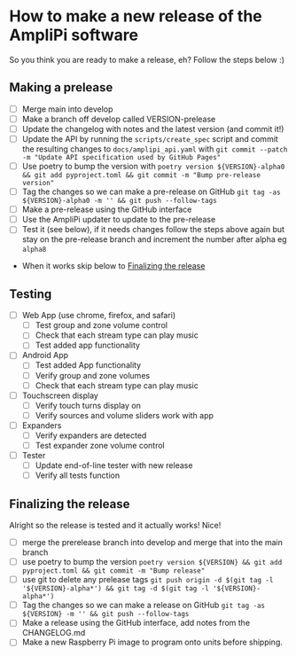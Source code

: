# How to make a new release of the AmpliPi software

So you think you are ready to make a release, eh? Follow the steps below :)

## Making a prelease
- [ ] Merge main into develop
- [ ] Make a branch off develop called VERSION-prelease
- [ ] Update the changelog with notes and the latest version (and commit it!)
- [ ] Update the API by running the `scripts/create_spec` script and commit the resulting changes to `docs/amplipi_api.yaml` with `git commit --patch -m "Update API specification used by GitHub Pages"`
- [ ] Use poetry to bump the version with `poetry version ${VERSION}-alpha0 && git add pyproject.toml && git commit -m "Bump pre-release version"`
- [ ] Tag the changes so we can make a pre-release on GitHub `git tag -as ${VERSION}-alpha0 -m '' && git push --follow-tags`
- [ ] Make a pre-release using the GitHub interface
- [ ] Use the AmpliPi updater to update to the pre-release
- [ ] Test it (see below), if it needs changes follow the steps above again but stay on the pre-release branch and increment the number after alpha eg `alpha8`
- When it works skip below to [Finalizing the release](#finalizing-the-release)

## Testing
- [ ] Web App (use chrome, firefox, and safari)
  - [ ] Test group and zone volume control
  - [ ] Check that each stream type can play music
  - [ ] Test added app functionality
- [ ] Android App
  - [ ] Test added App functionality
  - [ ] Verify group and zone volumes
  - [ ] Check that each stream type can play music
- [ ] Touchscreen display
  - [ ] Verify touch turns display on
  - [ ] Verify sources and volume sliders work with app
- [ ] Expanders
  - [ ] Verify expanders are detected
  - [ ] Test expander zone volume control
- [ ] Tester
  - [ ] Update end-of-line tester with new release
  - [ ] Verify all tests function

## Finalizing the release
Alright so the release is tested and it actually works! Nice!
- [ ] merge the prerelease branch into develop and merge that into the main branch
- [ ] use poetry to bump the version `poetry version ${VERSION} && git add pyproject.toml && git commit -m "Bump release"`
- [ ] use git to delete any prelease tags `git push origin -d $(git tag -l '${VERSION}-alpha*') && git tag -d $(git tag -l '${VERSION}-alpha*')`
- [ ] Tag the changes so we can make a release on GitHub `git tag -as ${VERSION} -m '' && git push --follow-tags`
- [ ] Make a release using the GitHub interface, add notes from the CHANGELOG.md
- [ ] Make a new Raspberry Pi image to program onto units before shipping.
